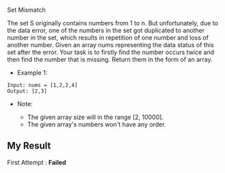 Set Mismatch

The set S originally contains numbers from 1 to n. But unfortunately, due to the data error, one of the numbers in the set got duplicated to another number in the set, which results in repetition of one number and loss of another number.
Given an array nums representing the data status of this set after the error. Your task is to firstly find the number occurs twice and then find the number that is missing. Return them in the form of an array.

- Example 1:
```
Input: nums = [1,2,2,4]
Output: [2,3]
```

- Note:

  - The given array size will in the range [2, 10000].
  - The given array's numbers won't have any order.
  
  
## My Result

First Attempt : **Failed**
